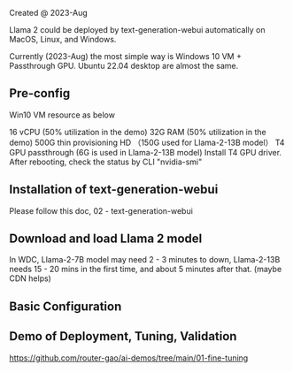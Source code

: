 Created @ 2023-Aug

Llama 2 could be deployed by text-generation-webui automatically on MacOS, Linux, and Windows.

Currently (2023-Aug) the most simple way is Windows 10 VM + Passthrough GPU. Ubuntu 22.04 desktop are almost the same.

## Pre-config

Win10 VM resource as below

16 vCPU (50% utilization in the demo)
32G RAM (50% utilization in the demo)
500G thin provisioning HD （150G used for Llama-2-13B model）
T4 GPU passthrough (6G is used in Llama-2-13B model)
Install T4 GPU driver. After rebooting, check the status by CLI "nvidia-smi"

## Installation of text-generation-webui

Please follow this doc, 02 - text-generation-webui

## Download and load Llama 2 model

In WDC, Llama-2-7B model may need 2 - 3 minutes to down, Llama-2-13B needs 15 - 20 mins in the first time, and about 5 minutes after that. (maybe CDN helps)



## Basic Configuration



## Demo of Deployment, Tuning, Validation

https://github.com/router-gao/ai-demos/tree/main/01-fine-tuning

